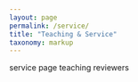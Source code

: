 ```yaml
---
layout: page
permalink: /service/
title: "Teaching & Service"
taxonomy: markup
---
```

service page
teaching
reviewers
